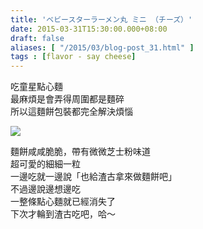 ```yaml
---
title: 'ベビースターラーメン丸 ミニ （チーズ）'
date: 2015-03-31T15:30:00.000+08:00
draft: false
aliases: [ "/2015/03/blog-post_31.html" ]
tags : [flavor - say cheese]
---
```


吃童星點心麵  
最麻煩是會弄得周圍都是麵碎  
所以這麵餅包裝都完全解決煩惱  

![](/images/babystarmini.jpg)

麵餅咸咸脆脆，帶有微微芝士粉味道  
超可愛的細細一粒  
一邊吃就一邊說「也給渣古拿來做麵餅吧」  
不過邊說邊想邊吃  
一整條點心麵就已經消失了  
下次才輪到渣古吃吧，哈～
